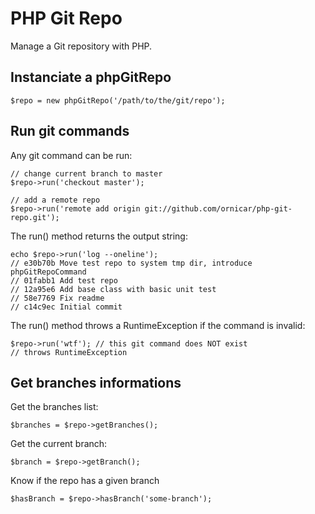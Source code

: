 # PHP Git Repo

Manage a Git repository with PHP.

## Instanciate a phpGitRepo

    $repo = new phpGitRepo('/path/to/the/git/repo');

## Run git commands

Any git command can be run:

    // change current branch to master
    $repo->run('checkout master');

    // add a remote repo
    $repo->run('remote add origin git://github.com/ornicar/php-git-repo.git');

The run() method returns the output string:

    echo $repo->run('log --oneline');
    // e30b70b Move test repo to system tmp dir, introduce phpGitRepoCommand
    // 01fabb1 Add test repo
    // 12a95e6 Add base class with basic unit test
    // 58e7769 Fix readme
    // c14c9ec Initial commit

The run() method throws a RuntimeException if the command is invalid:

    $repo->run('wtf'); // this git command does NOT exist
    // throws RuntimeException

## Get branches informations

Get the branches list:

    $branches = $repo->getBranches();

Get the current branch:

    $branch = $repo->getBranch();

Know if the repo has a given branch

    $hasBranch = $repo->hasBranch('some-branch');